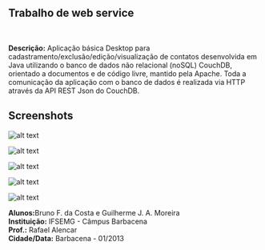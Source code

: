 <h2>Trabalho de web service</h2><br>

<b>Descrição:</b> Aplicação básica Desktop para cadastramento/exclusão/edição/visualização de contatos desenvolvida 
em Java utilizando o banco de dados não relacional (noSQL) CouchDB, orientado a documentos e de código livre, mantido
pela Apache. Toda a comunicação da aplicação com o banco de dados é realizada via HTTP através da API REST Json do CouchDB.

<h2> Screenshots </h2>

![alt text](https://raw.github.com/BrunoFer/TP_WS_CouchDB/master/samples/cadastro.png "Tela de cadastro:")

![alt text](https://raw.github.com/BrunoFer/TP_WS_CouchDB/master/samples/consulta.png "Tela de visualização:")

![alt text](https://raw.github.com/BrunoFer/TP_WS_CouchDB/master/samples/edicao.png "Tela de edição:")

![alt text](https://raw.github.com/BrunoFer/TP_WS_CouchDB/master/samples/sobreProjeto.png "Tela sobre o projeto:")

![alt text](https://raw.github.com/BrunoFer/TP_WS_CouchDB/master/samples/sobreDesenvolvimento.png "Tela sobre o desenvolvimento:")

<b>Alunos:</b>Bruno F. da Costa e Guilherme J. A. Moreira<br>
<b>Instituição:</b> IFSEMG - Câmpus Barbacena<br>
<b>Prof.:</b> Rafael Alencar<br>
<b>Cidade/Data:</b> Barbacena - 01/2013<br>
